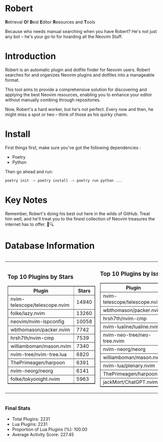 # Robert

**R**etrieval
**O**f
**B**est
**E**ditor
**R**esources and
**T**ools

Because who needs manual searching when you have Robert?
He's not just any bot – he's your go-to for hoarding all the Neovim Stuff.

# Introduction
Robert is an automatic plugin and dotfile finder for Neovim users. Robert searches for and organizes Neovim plugins and dotfiles into a manageable format.

This tool aims to provide a comprehensive solution for discovering and applying the best Neovim resources, enabling you to enhance your editor without manually combing through repositories.

Now, Robert's a hard worker, but he's not perfect. Every now and then, he might miss a spot or two – think of those as his quirky charm. 

# Install
 First things first, make sure you've got the following dependencies :
  - Poetry 
  - Python 

Then go ahead and run:

```bash
poetry init -> poetry install -> poetry run python ...
```
# Key Notes

Remember, Robert's doing his best out here in the wilds of GitHub. Treat him well, and he'll treat you to the finest collection of Neovim treasures the internet has to offer. 🎩🔍


# Database Information

<div style='display:flex;flex-direction:row;justify-content:space-between;'><table><tr><td><h3>Top 10 Plugins by Stars</h3><table border="1"><tr><th>Plugin</th><th>Stars</th></tr><tr><td>nvim-telescope/telescope.nvim</td><td>14940</td></tr><tr><td>folke/lazy.nvim</td><td>13260</td></tr><tr><td>neovim/nvim-lspconfig</td><td>10058</td></tr><tr><td>wbthomason/packer.nvim</td><td>7742</td></tr><tr><td>hrsh7th/nvim-cmp</td><td>7539</td></tr><tr><td>williamboman/mason.nvim</td><td>7340</td></tr><tr><td>nvim-tree/nvim-tree.lua</td><td>6820</td></tr><tr><td>ThePrimeagen/harpoon</td><td>6391</td></tr><tr><td>nvim-neorg/neorg</td><td>6141</td></tr><tr><td>folke/tokyonight.nvim</td><td>5963</td></tr></table></td><td><h3>Top 10 Plugins by Issues</h3><table border="1"><tr><th>Plugin</th><th>Issues</th></tr><tr><td>nvim-telescope/telescope.nvim</td><td>336</td></tr><tr><td>wbthomason/packer.nvim</td><td>306</td></tr><tr><td>hrsh7th/nvim-cmp</td><td>257</td></tr><tr><td>nvim-lualine/lualine.nvim</td><td>208</td></tr><tr><td>nvim-neo-tree/neo-tree.nvim</td><td>204</td></tr><tr><td>nvim-neorg/neorg</td><td>174</td></tr><tr><td>williamboman/mason.nvim</td><td>174</td></tr><tr><td>nvim-lua/plenary.nvim</td><td>133</td></tr><tr><td>ThePrimeagen/harpoon</td><td>112</td></tr><tr><td>jackMort/ChatGPT.nvim</td><td>106</td></tr></table></td><td><h3>Top 10 Plugins by Forks</h3><table border="1"><tr><th>Plugin</th><th>Forks</th></tr><tr><td>neovim/nvim-lspconfig</td><td>2039</td></tr><tr><td>nvim-telescope/telescope.nvim</td><td>816</td></tr><tr><td>nvim-tree/nvim-tree.lua</td><td>605</td></tr><tr><td>nvim-lualine/lualine.nvim</td><td>457</td></tr><tr><td>folke/tokyonight.nvim</td><td>395</td></tr><tr><td>hrsh7th/nvim-cmp</td><td>377</td></tr><tr><td>ThePrimeagen/harpoon</td><td>353</td></tr><tr><td>folke/lazy.nvim</td><td>317</td></tr><tr><td>jackMort/ChatGPT.nvim</td><td>307</td></tr><tr><td>nvimdev/lspsaga.nvim</td><td>285</td></tr></table></td></tr></table></div>

### Final Stats
- Total Plugins: 2231
- Lua Plugins: 2231
- Proportion of Lua Plugins (%): 100.00
- Average Activity Score: 227.45
